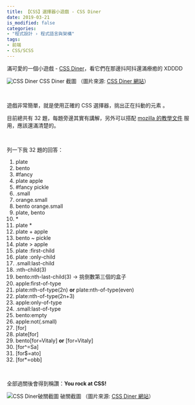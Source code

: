 ```yaml
---
title: 【CSS】選擇器小遊戲 - CSS Diner
date: 2019-03-21
is_modified: false
categories:
- "程式設計 › 程式語言與架構"
tags:
- 前端
- CSS/SCSS
--- 
```


滿可愛的一個小遊戲 -  [CSS Diner](http://flukeout.github.io/)，看它們在那邊抖阿抖還滿療癒的 XDDDD

<!--more-->

<p class="illustration">
    <img src="https://i.imgur.com/lTIP6Rv.png" alt="CSS Diner">
     CSS Diner 截圖 （圖片來源: <a href="http://flukeout.github.io/">CSS Diner 網站</a>）
</p>

<br class="big">

遊戲非常簡單，就是使用正確的 CSS 選擇器，挑出正在抖動的元素 。

目前總共有 32 題，每題旁邊其實有講解，另外可以搭配 [mozilla 的教學文件](https://developer.mozilla.org/zh-CN/docs/Learn/CSS/Introduction_to_CSS/Selectors) 服用，應該還滿清楚的。

<br class="big">

列一下我 32 題的回答：
1. plate
2. bento
3. #fancy
4. plate apple
5. #fancy pickle
6. .small
7. orange.small
8. bento orange.small
9. plate, bento 
10.  \*
11. plate *
12. plate + apple
13. bento ~ pickle
14. plate > apple
15. plate :first-child
16. plate :only-child
17. .small:last-child
18. :nth-child(3)
19. bento:nth-last-child(3)  -> 挑倒數第三個的盒子
20. apple:first-of-type
21. plate:nth-of-type(2n) **or** plate:nth-of-type(even)
22. plate:nth-of-type(2n+3)
23. apple:only-of-type
24. .small:last-of-type
25. bento:empty
26. apple:not(.small) 
27. [for]
28. plate[for]
29. bento[for=Vitaly] **or** [for=Vitaly]
30. [for^=Sa]
31. [for$=ato]
32. [for*=obb]

<br class="big">

全部過關後會得到稱讚：**You rock at CSS!**

<p class="illustration">
    <img src="https://i.imgur.com/nRZ1EAM.png" alt="CSS Diner破關截圖">
    破關截圖 （圖片來源: <a href="http://flukeout.github.io/">CSS Diner 網站</a>）
</p>
